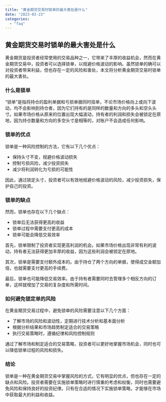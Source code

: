 ```yaml
---
title: "黄金期货交易时锁单的最大害处是什么"
date: "2023-03-23"
categories: 
  - "faq"
---
```


## 黄金期货交易时锁单的最大害处是什么

黄金期货是投资者经常使用的交易品种之一，它带来了丰厚的收益机会，然而在黄金期货交易中，投资者可以选择锁单，以规避价格波动的影响。虽然锁单的确可以对投资者带来利益，但也存在一定的风险和害处，本文将分析黄金期货交易时锁单的最大害处。

### 什么是锁单

“锁单”是指将持仓的盈利单据和亏损单据同时挂单，不论市场价格向上或向下波动，均不会影响到持仓者，因为它们持有的是同样的数量和方向的多头和空头头寸。如果市场价格从原来的位置出现大幅波动，持有者的利润和损失会被锁定在原地，因为持仓数量和方向的多空头寸是相等的，对账户不会造成任何影响。

### 锁单的优点

锁单是一种风险控制的方法，它有以下几个优点：

- 保持头寸不变，规避价格波动损失
- 控制亏损风险，减少投资损失
- 减少将利润转化为亏损的可能性

因此，通过锁定头寸，投资者可以有效地规避价格波动的风险，减少投资损失，保护自己的投资。

### 锁单的缺点

然而，锁单也存在以下几个缺点：

- 锁单后无法获得更高的收益
- 锁单过程中需要支付更高的成本
- 锁单可能会降低交易效率

首先，锁单限制了投资者实现更高利润的机会。如果市场价格出现非常有利的波动，持有者无法获得更加丰厚的收益，因为这些利润会被锁定在原地。

其次，锁单是需要支付额外成本的。由于持仓了两个方向的单据，使得成交金额加倍，也就需要支付更高的手续费。

最后，锁单也可能降低交易效率。由于持有者需要同时去管理多个相反方向的订单，这样就增加了交易的复杂度和所需时间。

### 如何避免锁定单的风险

在黄金期货交易过程中，避免锁单的风险需要注意以下几个方面：

- 了解市场的风险和波动性，定期进行技术分析和基本面分析
- 根据分析结果和市场趋势制定适合的交易策略
- 执行交易策略时，遵循纪律和风险控制规则

通过了解市场和制定适合的交易策略，投资者可以更好地掌握市场机会，同时也可以降低锁单过程的风险和损失。

### 结论

锁单是一种在黄金期货交易中掌握风险的方式，它有明显的优点，但也存在一定的缺点和风险。投资者需要在实施锁单策略时进行慎重的考虑和权衡，同时也需要避免风险和保持良好的投资纪律。只有在合适的情况下实施锁单策略，才能够在市场中获取最大的利益和收益。
